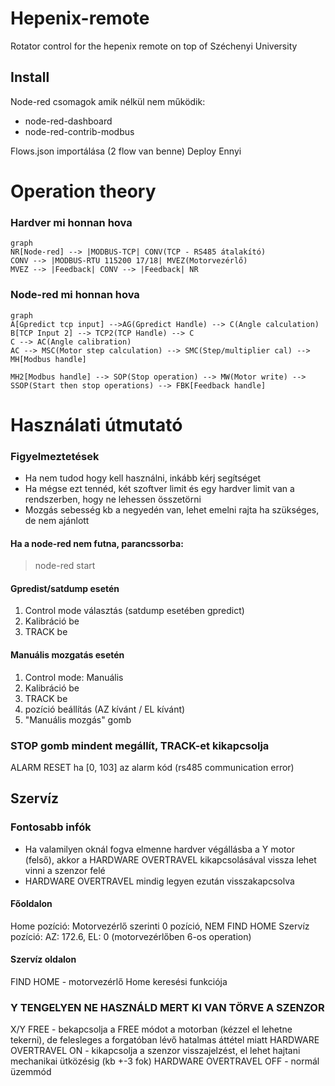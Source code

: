 # Hepenix-remote
Rotator control for the hepenix remote on top of Széchenyi University

## Install
Node-red csomagok amik nélkül nem működik:
 - node-red-dashboard 
 - node-red-contrib-modbus
 
Flows.json importálása (2 flow van benne)
Deploy
Ennyi 

# Operation theory
### Hardver mi honnan hova
```mermaid
graph
NR[Node-red] --> |MODBUS-TCP| CONV(TCP - RS485 átalakító)
CONV --> |MODBUS-RTU 115200 17/18| MVEZ(Motorvezérlő)
MVEZ --> |Feedback| CONV --> |Feedback| NR
```
### Node-red mi honnan hova
```mermaid
graph
A[Gpredict tcp input] -->AG(Gpredict Handle) --> C(Angle calculation)
B[TCP Input 2] --> TCP2(TCP Handle) --> C
C --> AC(Angle calibration)
AC --> MSC(Motor step calculation) --> SMC(Step/multiplier cal) --> MH[Modbus handle]

MH2[Modbus handle] --> SOP(Stop operation) --> MW(Motor write) --> SSOP(Start then stop operations) --> FBK[Feedback handle]
```

# Használati útmutató
### Figyelmeztetések

 - Ha nem tudod hogy kell használni, inkább kérj segítséget
 - Ha mégse ezt tennéd, két szoftver limit és egy hardver limit van a rendszerben, hogy ne lehessen összetörni
 - Mozgás sebesség kb a negyedén van, lehet emelni rajta ha szükséges, de nem ajánlott

 #### Ha a node-red nem futna, parancssorba:
 >node-red start
#### Gpredist/satdump esetén
 1. Control mode választás (satdump esetében gpredict)
 2. Kalibráció be
 3. TRACK be

#### Manuális mozgatás esetén
1. Control mode: Manuális
2. Kalibráció be
3. TRACK be
4. pozíció beállítás (AZ kívánt / EL kívánt)
5. "Manuális mozgás" gomb

### STOP gomb mindent megállít, TRACK-et kikapcsolja
ALARM RESET ha [0, 103] az alarm kód (rs485 communication error)

## Szervíz

### Fontosabb infók
- Ha valamilyen oknál fogva elmenne hardver végállásba a Y motor (felső), akkor a HARDWARE OVERTRAVEL kikapcsolásával vissza lehet vinni a szenzor felé
- HARDWARE OVERTRAVEL mindig legyen ezután visszakapcsolva 

#### Főoldalon
Home pozíció: Motorvezérlő szerinti 0 pozíció, NEM FIND HOME
Szervíz pozíció: AZ: 172.6, EL: 0 (motorvezérlőben 6-os operation)

#### Szervíz oldalon
FIND HOME - motorvezérlő Home keresési funkciója
### Y TENGELYEN NE HASZNÁLD MERT KI VAN TÖRVE A SZENZOR
X/Y FREE - bekapcsolja a FREE módot a motorban (kézzel el lehetne tekerni), de felesleges a forgatóban lévő hatalmas áttétel miatt
HARDWARE OVERTRAVEL ON - kikapcsolja a szenzor visszajelzést, el lehet hajtani mechanikai ütközésig (kb +-3 fok) 
HARDWARE OVERTRAVEL OFF - normál üzemmód
